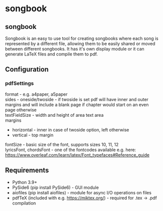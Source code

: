   # songbook
  
  ## songbook

  Songbook is an easy to use tool for creating songbooks where each song is represented by a different file, allowing them to be easily shared or moved between different songbooks. It has it's own display module or it can generate LaTeX files and compile them to pdf.

  ## Configuration

  ### pdfSettings

  format - e.g. a4paper, a5paper\
  sides - oneside/twoside - if twoside is set pdf will have inner and outer margins and will include a blank page if chapter would start on an even page otherwise\
  textFieldSize - width and height of area text area\
  margins 
  - horizontal - inner in case of twoside option, left otherwise
  - vertical - top margin
  
  fontSize - basic size of the font, supports sizes 10, 11, 12\
  lyricsFont, chordsFont - one of the fontcodes available e.g. here: https://www.overleaf.com/learn/latex/Font_typefaces#Reference_guide
  

  ## Requirements
  
  - Python 3.9+
  - PySide6 (pip install PySide6) - GUI module
  - aiofiles (pip install aiofiles) - module for async I/O operations on files
  - pdfTeX (included with e.g. https://miktex.org/) - required for .tex -> .pdf compilation
